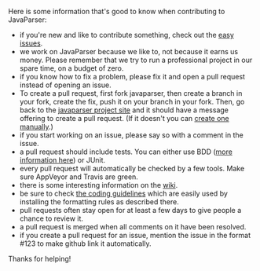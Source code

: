 Here is some information that's good to know when contributing to JavaParser:

- if you're new and like to contribute something, check out the [easy issues](https://github.com/javaparser/javaparser/labels/Easy).
- we work on JavaParser because we like to, not because it earns us money. Please remember that we try to run a professional project in our spare time, on a budget of zero.
- if you know how to fix a problem, please fix it and open a pull request instead of opening an issue.
- To create a pull request, first fork javaparser, then create a branch in your fork, create the fix, push it on your branch in your fork. Then, go back to the [javaparser project site](https://github.com/javaparser/javaparser) and it should have a message offering to create a pull request. (If it doesn't you can [create one manually](https://github.com/javaparser/javaparser/compare).)
- if you start working on an issue, please say so with a comment in the issue.
- a pull request should include tests. You can either use BDD ([more information here](https://github.com/javaparser/javaparser/wiki/Testing)) or JUnit.
- every pull request will automatically be checked by a few tools. Make sure AppVeyor and Travis are green.
- there is some interesting information on the [wiki](https://github.com/javaparser/javaparser/wiki).
- be sure to check [the coding guidelines](https://github.com/javaparser/javaparser/wiki/Coding-Guidelines) which are easily used by installing the formatting rules as described there.
- pull requests often stay open for at least a few days to give people a chance to review it.
- a pull request is merged when all comments on it have been resolved.
- if you create a pull request for an issue, mention the issue in the format #123 to make github link it automatically.

Thanks for helping!
